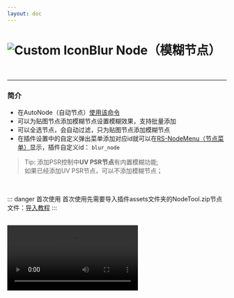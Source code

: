 ```yaml
---
layout: doc
---
```

# <span class="h1-icon"><img src="/img/Blur Node.webp" alt="Custom Icon"></span>Blur Node（模糊节点）

<br/>

---

### 简介

- 在AutoNode（自动节点）[使用该命令](03-RNT-AutoNode)
- 可以为贴图节点添加模糊节点设置模糊效果，支持批量添加
- 可以全选节点，会自动过滤，只为贴图节点添加模糊节点
- 在插件设置中的自定义弹出菜单添加对应id就可以在[RS-NodeMenu（节点菜单）](03-RNT-NodeMenu)显示，插件自定义id： `blur_node`

> Tip: 添加PSR控制中**UV PSR节点**有内置模糊功能;  
如果已经添加UV PSR节点，可以不添加模糊节点；

<br />

::: danger 首次使用
首次使用先需要导入插件assets文件夹的NodeTool.zip节点文件：[导入教程](03-RNT-AutoNode#导入)
:::

<br />

<video controls>
  <source src="/img/command-blur_node.webm" type="video/webm">
</video>

<br/>
<br/>